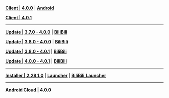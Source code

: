 **[Client | 4.0.0](https://autopatchcn.yuanshen.com/client_app/download/pc_zip/20230804185703_R1La3H9xIH1hBiHJ/YuanShen_4.0.0.zip)** | **[Android](https://autopatchcn.yuanshen.com/client_app/download/Android/20230807114707_aYkNEDtpSvHXDdWO/mihoyo/yuanshen_4.0.0.apk)**

**[Client | 4.0.1](https://autopatchcn.yuanshen.com/client_app/download/pc_zip/20230821151113_kRtiSWdMasWNheoV/YuanShen_4.0.1.zip)**

---

**[Update | 3.7.0 - 4.0.0](https://autopatchcn.yuanshen.com/client_app/update/hk4e_cn/18/game_3.7.0_4.0.0_hdiff_dSRetzCuWcmb0gs8.zip)** | **[BiliBili](https://autopatchcn.yuanshen.com/client_app/update/hk4e_cn/17/game_3.7.0_4.0.0_hdiff_fwAyHGIYX4JsoPht.zip)**

**[Update | 3.8.0 - 4.0.0](https://autopatchcn.yuanshen.com/client_app/update/hk4e_cn/18/game_3.8.0_4.0.0_hdiff_h2FAbmpdS1P3OQ6r.zip)** | **[BiliBili](https://autopatchcn.yuanshen.com/client_app/update/hk4e_cn/17/game_3.8.0_4.0.0_hdiff_ms7xOEraYdhQXRP9.zip)**

**[Update | 3.8.0 - 4.0.1](https://autopatchcn.yuanshen.com/client_app/update/hk4e_cn/17/game_3.8.0_4.0.1_hdiff_YgjVQUTyMnJmrtB0.zip)** | **[BiliBili](https://autopatchcn.yuanshen.com/client_app/update/hk4e_cn/17/game_3.8.0_4.0.1_hdiff_YgjVQUTyMnJmrtB0.zip)**

**[Update | 4.0.0 - 4.0.1](https://autopatchcn.yuanshen.com/client_app/update/hk4e_cn/17/game_4.0.0_4.0.1_hdiff_ZmgLSKJBcqt3EHkV.zip)** | **[BiliBili](https://autopatchcn.yuanshen.com/client_app/update/hk4e_cn/17/game_4.0.0_4.0.1_hdiff_ZmgLSKJBcqt3EHkV.zip)**

---

**[Installer | 2.28.1.0](https://autopatchcn.yuanshen.com/client_app/download/launcher/20230807114430_X7BtQNf6rHBFm17c/mihoyo/yuanshen_setup_20230731183341.exe)** | **[Launcher](https://autopatchcn.yuanshen.com/client_app/update/hk4e_cn/18/update_20230731212037_ed3ddb3ajL6IZuSf.zip)** | **[BiliBili Launcher](https://autopatchcn.yuanshen.com/client_app/update/hk4e_cn/17/update_20230731144717_ed3ddb3asQR64Emv.zip)**

---

**[Android Cloud | 4.0.0](https://autopatchcn.yuanshen.com/client_app/download/cloudgame/android/20230808191306_QFJFoKSxudlPg6dr/mihoyo/yscloud_4.0.0.apk)**

